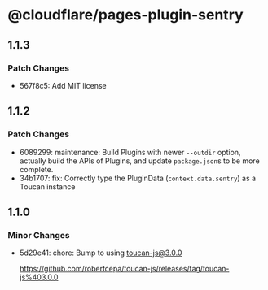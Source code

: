 # @cloudflare/pages-plugin-sentry

## 1.1.3

### Patch Changes

- 567f8c5: Add MIT license

## 1.1.2

### Patch Changes

- 6089299: maintenance: Build Plugins with newer `--outdir` option, actually build the APIs of Plugins, and update `package.json`s to be more complete.
- 34b1707: fix: Correctly type the PluginData (`context.data.sentry`) as a Toucan instance

## 1.1.0

### Minor Changes

- 5d29e41: chore: Bump to using toucan-js@3.0.0

  https://github.com/robertcepa/toucan-js/releases/tag/toucan-js%403.0.0

